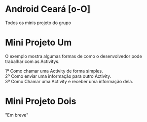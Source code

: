 Android Ceará [o-O]
===================

Todos os minis projeto do grupo 

Mini Projeto Um
===================

O exemplo mostra algumas formas de como o desenvolvedor pode trabalhar com as Activitys.

1º Como chamar uma Activity de forma simples. <br />
2º Como enviar uma informação para outro Activity.  <br />
3º Como Chamar uma Activity e receber uma informação dela.


Mini Projeto Dois
===================

"Em breve"
